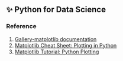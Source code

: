 ## ✨ Python for Data Science

### Reference
1. [Gallery-matplotlib documentation](https://matplotlib.org/stable/gallery/index.html)
1. [Matplotlib Cheat Sheet: Plotting in Python](https://www.datacamp.com/community/blog/python-matplotlib-cheat-sheet)
1. [Matplotlib Tutorial: Python Plotting](https://www.datacamp.com/community/tutorials/matplotlib-tutorial-python)

